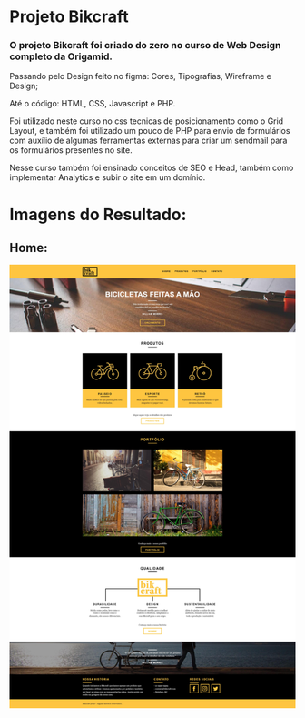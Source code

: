 # Projeto Bikcraft
### O projeto Bikcraft foi criado do zero no curso de Web Design completo da Origamid.

Passando pelo Design feito no figma: Cores, Tipografias, Wireframe e Design;

Até o código: HTML, CSS, Javascript e PHP.

Foi utilizado neste curso no css tecnicas de posicionamento como o Grid Layout, e também foi utilizado um pouco de PHP para envio de formulários com auxílio de algumas ferramentas externas para criar um sendmail para os formulários presentes no site.

Nesse curso também foi ensinado conceitos de SEO e Head, também como implementar Analytics e subir o site em um domínio.

# Imagens do Resultado:

## Home:

![](img/foto1.jpeg)
